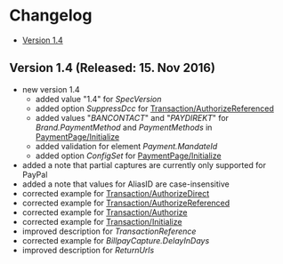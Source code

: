 # Changelog

* [Version 1.4](#v14)

## <a name='v14'></a> Version 1.4 (Released: 15. Nov 2016)

* new version 1.4
  * added value "1.4" for _SpecVersion_
  * added option _SuppressDcc_ for [Transaction/AuthorizeReferenced](http://saferpay.github.io/jsonapi/index.html#Payment_v1_Transaction_AuthorizeReferenced)
  * added values "_BANCONTACT_" and "_PAYDIREKT_" for _Brand.PaymentMethod_ and _PaymentMethods_ in [PaymentPage/Initialize](http://saferpay.github.io/jsonapi/index.html#Payment_v1_PaymentPage_Initialize)
  * added validation for element _Payment.MandateId_
  * added option _ConfigSet_ for [PaymentPage/Initialize](http://saferpay.github.io/jsonapi/index.html#Payment_v1_PaymentPage_Initialize)
* added a note that partial captures are currently only supported for PayPal
* added a note that values for AliasID are case-insensitive
* corrected example for [Transaction/AuthorizeDirect](http://saferpay.github.io/jsonapi/index.html#Payment_v1_Transaction_AuthorizeDirect)
* corrected example for [Transaction/AuthorizeReferenced](http://saferpay.github.io/jsonapi/index.html#Payment_v1_Transaction_AuthorizeReferenced)
* corrected example for [Transaction/Authorize](http://saferpay.github.io/jsonapi/index.html#Payment_v1_Transaction_Authorize)
* corrected example for [Transaction/Initialize](http://saferpay.github.io/jsonapi/index.html#Payment_v1_Transaction_Initialize)
* improved description for _TransactionReference_
* corrected example for _BillpayCapture.DelayInDays_
* improved description for _ReturnUrls_
